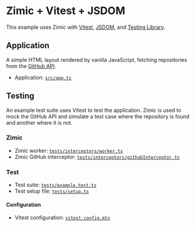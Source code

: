 <h1>
  Zimic + Vitest + JSDOM
</h2>

This example uses Zimic with [Vitest](https://vitest.dev), [JSDOM](https://github.com/jsdom/jsdom), and
[Testing Library](https://testing-library.com).

## Application

A simple HTML layout rendered by vanilla JavaScript, fetching repositories from the
[GitHub API](https://docs.github.com/en/rest).

- Application: [`src/app.ts`](./src/app.ts)

## Testing

An example test suite uses Vitest to test the application. Zimic is used to mock the GitHub API and simulate a test case
where the repository is found and another where it is not.

### Zimic

- Zimic worker: [`tests/interceptors/worker.ts`](./tests/interceptors/worker.ts)
- Zimic GitHub interceptor: [`tests/interceptors/githubInterceptor.ts`](./tests/interceptors/githubInterceptor.ts)

### Test

- Test suite: [`tests/example.test.ts`](./tests/example.test.ts)
- Test setup file: [`tests/setup.ts`](./tests/setup.ts)

#### Configuration

- Vitest configuration: [`vitest.config.mts`](./vitest.config.mts)
